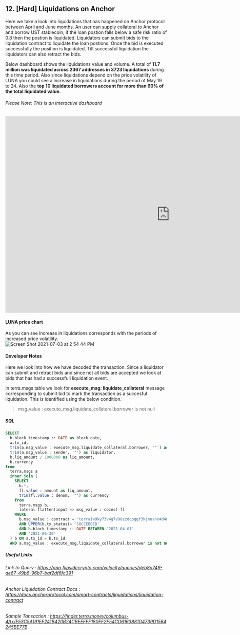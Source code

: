 
## 12. [Hard] Liquidations on Anchor  

Here we take a look into liquidations that has happened on Anchor protocol between April and June months. An user can supply collateral to Anchor and borrow UST stablecoin, if the loan postion falls below a safe risk ratio of 0.8 then the postion is liquidated. Liquidators can submit bids to the liquidation contract to liquidate the loan postions. Once the bid is executed successfully the position is liquidated. Till successful liquidation the liquidators can also retract the bids.  

Below dashboard shows the liquidations value and volume. A total of **11.7 million was liquidated across 2367 addresses in 3723 liquidations** during this time period. Also since liquidations depend on the price volatility of LUNA you could see a increase in liquidations during the period of May 19 to 24. Also the **top 10 liquidated borrowers account for more than 60% of the total liquidated value.**  
 
###### Please Note: This is an interactive dashboard  


<iframe width="1024" height="612" src="https://app.powerbi.com/view?r=eyJrIjoiN2Q1NmNiMmEtMzNlNy00NTc5LWExODUtYmM2OGU4MzcxZDcyIiwidCI6ImIyNzI1YWM4LTMyY2MtNDhjZS1iYTdmLTc4MmFlYjQxNTUwYSJ9" frameborder="0" allowFullScreen="true"></iframe>

#### LUNA price chart

As you can see increase in liquidations corresponds with the periods of increased price volatility.  
![Screen Shot 2021-07-03 at 2 54 44 PM](https://user-images.githubusercontent.com/86668287/124350684-ae330280-dc13-11eb-8978-ce1df3324754.png)


#### Developer Notes

Here we look into how we have decoded the transaction. Since a liquidator can submit and retract bids and since not all bids are accepted we look at bids that has had a successfull liquidation event.


In terra.msgs table we look for **execute_msg: liquidate_collateral** message corresponding to submit bid to mark the transaction as a succesful liquidation. This is identified using the below condition.   

> msg_value : execute_msg.liquidate_collateral.borrower is not null 

##### SQL  
```sql
SELECT 
  b.block_timestamp :: DATE as block_date, 
  a.tx_id, 
  trim(a.msg_value : execute_msg.liquidate_collateral.borrower, '"') as borrower, 
  trim(a.msg_value : sender, '"') as liquidator, 
  b.liq_amount / 1000000 as liq_amount, 
  b.currency 
from 
  terra.msgs a 
  inner join (
    SELECT 
      b.*, 
      fl.value : amount as liq_amount, 
      trim(fl.value : denom, '"') as currency 
    from 
      terra.msgs b, 
      lateral flatten(input => msg_value : coins) fl 
    WHERE 
      b.msg_value : contract = 'terra1w9ky73v4g7v98zzdqpqgf3kjmusnx4d4mvnac6' 
      AND UPPER(b.tx_status)= 'SUCCEEDED' 
      AND b.block_timestamp :: DATE BETWEEN '2021-04-01' 
      AND '2021-06-30'
  ) b ON a.tx_id = b.tx_id 
  AND a.msg_value : execute_msg.liquidate_collateral.borrower is not null
```






##### Useful Links
###### Link to Query : <https://app.flipsidecrypto.com/velocity/queries/deb8a749-ae67-49b6-96b7-baf2df6fc391>
###### Anchor Liquidation Contract Docs : <https://docs.anchorprotocol.com/smart-contracts/liquidations/liquidation-contract>
###### Sample Tansaction : <https://finder.terra.money/columbus-4/tx/E53C5A191EF241B420B24CBEEFFF180FF2F54CD6163881D4739D1564245BE77B>


